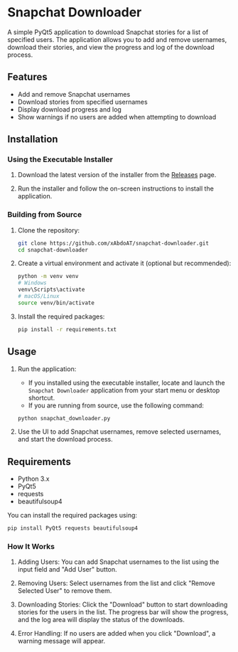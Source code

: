 # Snapchat Downloader

A simple PyQt5 application to download Snapchat stories for a list of specified users. The application allows you to add and remove usernames, download their stories, and view the progress and log of the download process.

## Features

- Add and remove Snapchat usernames
- Download stories from specified usernames
- Display download progress and log
- Show warnings if no users are added when attempting to download

## Installation

### Using the Executable Installer

1. Download the latest version of the installer from the [Releases](https://github.com/xAbdoAT/Snapchat-Downloader/releases/) page.

2. Run the installer and follow the on-screen instructions to install the application.

### Building from Source

1. Clone the repository:

    ```bash
    git clone https://github.com/xAbdoAT/snapchat-downloader.git
    cd snapchat-downloader
    ```

2. Create a virtual environment and activate it (optional but recommended):

    ```bash
    python -m venv venv
    # Windows
    venv\Scripts\activate
    # macOS/Linux
    source venv/bin/activate
    ```

3. Install the required packages:

    ```bash
    pip install -r requirements.txt
    ```


## Usage

1. Run the application:

    - If you installed using the executable installer, locate and launch the `Snapchat Downloader` application from your start menu or desktop shortcut.
    - If you are running from source, use the following command:

    ```bash
    python snapchat_downloader.py
    ```

2. Use the UI to add Snapchat usernames, remove selected usernames, and start the download process.

## Requirements

- Python 3.x
- PyQt5
- requests
- beautifulsoup4

You can install the required packages using:

```bash
pip install PyQt5 requests beautifulsoup4
```

### How It Works

1. Adding Users: You can add Snapchat usernames to the list using the input field and "Add User" button.

2. Removing Users: Select usernames from the list and click "Remove Selected User" to remove them.

3. Downloading Stories: Click the "Download" button to start downloading stories for the users in the list. The progress bar will show the progress, and the log area will display the status of the downloads.

4. Error Handling: If no users are added when you click "Download", a warning message will appear.
